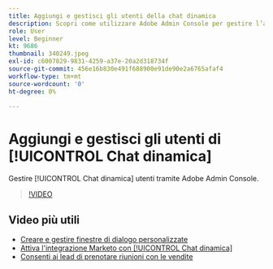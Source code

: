 ```yaml
---
title: Aggiungi e gestisci gli utenti della chat dinamica
description: Scopri come utilizzare Adobe Admin Console per gestire l’accesso utente alla chat dinamica.
role: User
level: Beginner
kt: 9686
thumbnail: 340249.jpeg
exl-id: c6007829-9831-4259-a37e-20a2d318734f
source-git-commit: 456e16b830e491f688900e91de90e2a6765afaf4
workflow-type: tm+mt
source-wordcount: '0'
ht-degree: 0%

---
```


# Aggiungi e gestisci gli utenti di [!UICONTROL Chat dinamica]

Gestire [!UICONTROL Chat dinamica]  utenti tramite Adobe Admin Console.

>[!VIDEO](https://video.tv.adobe.com/v/340249/?quality=12&learn=on)

## Video più utili

* [Creare e gestire finestre di dialogo personalizzate](dialogue-management.md)
* [Attiva l&#39;integrazione Marketo con [!UICONTROL Chat dinamica] ](marketo-integration.md)
* [Consenti ai lead di prenotare riunioni con le vendite](meeting-booking.md)
